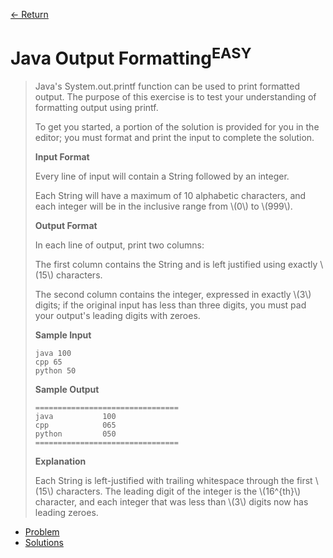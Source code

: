 [&larr; Return](https://hanggrian.github.io/grind-hackerrank/)

# Java Output Formatting<sup>EASY</sup>

> Java's System.out.printf function can be used to print formatted output. The
  purpose of this exercise is to test your understanding of formatting output
  using printf.
>
> To get you started, a portion of the solution is provided for you in the
  editor; you must format and print the input to complete the solution.
>
> **Input Format**
>
> Every line of input will contain a String followed by an integer.
>
> Each String will have a maximum of 10 alphabetic characters, and each integer
  will be in the inclusive range from \\(0\\) to \\(999\\).
>
> **Output Format**
>
> In each line of output, print two columns:
>
> The first column contains the String and is left justified using exactly
  \\(15\\) characters.
>
> The second column contains the integer, expressed in exactly \\(3\\) digits;
  if the original input has less than three digits, you must pad your output's
  leading digits with zeroes.
>
> **Sample Input**
>
> ```
> java 100
> cpp 65
> python 50
> ```
>
> **Sample Output**
>
> ```
> ================================
> java           100
> cpp            065
> python         050
> ================================
> ```
>
> **Explanation**
>
> Each String is left-justified with trailing whitespace through the first
  \\(15\\) characters. The leading digit of the integer is the \\(16^{th}\\)
  character, and each integer that was less than \\(3\\) digits now has leading
  zeroes.

- [Problem](https://www.hackerrank.com/challenges/java-output-formatting/)
- [Solutions](https://github.com/hanggrian/grind-hackerrank/blob/main/java/src/main/java/JavaOutputFormatting.java)
